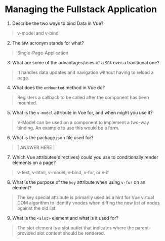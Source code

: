 # Managing the Fullstack Application

1. Describe the two ways to bind Data in Vue?

> v-model and v-bind

2. The `SPA` acronym stands for what?

> Single-Page-Application

3. What are some of the advantages/uses of a `SPA` over a traditional one?

> It handles data updates and navigation without having to reload a page.

4. What does the `onMounted` method in Vue do?

> Registers a callback to be called after the component has been mounted.

5. What is the `v-model` attribute in Vue for, and when might you use it?

> V-Model can be used on a component to implement a two-way binding. An example to use this would be a form.

6. What is the package.json file used for?

> | ANSWER HERE |

7. Which Vue attributes(directives) could you use to conditionally render elements on a page?

> v-text, v-html, v-model, v-bind, v-for, or v-if

8. What is the purpose of the `key` attribute when using `v-for` on an element?

> The key special attribute is primarily used as a hint for Vue virtual DOM algorithm to identify vnodes when diffing the new list of nodes against the old list.

9. What is the `<slot>` element and what is it used for?

> The slot element is a slot outlet that indicates where the parent-provided slot content should be rendered.
